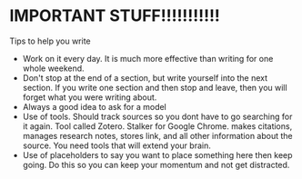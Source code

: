 # IMPORTANT STUFF!!!!!!!!!!!

Tips to help you write
* Work on it every day. It is much more effective than writing for one whole weekend. 
* Don't stop at the end of a section, but write yourself into the next section. If you write one section and then stop and leave, then you will forget what you were writing about. 
* Always a good idea to ask for a model
* Use of tools. Should track sources so you dont have to go searching for it again. Tool called Zotero. Stalker for Google Chrome. makes citations, manages research notes, stores link, and all other information about the source. You need tools that will extend your brain. 
* Use of placeholders to say you want to place something here then keep going. Do this so you can keep your momentum and not get distracted. 

